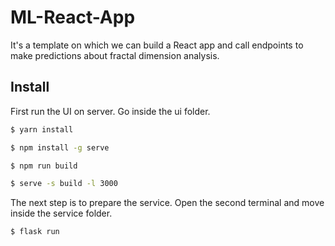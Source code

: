 # ML-React-App
It's a template on which we can build a React app and call endpoints to make predictions about fractal dimension analysis.

## Install

First run the UI on server. Go inside the ui folder.

```sh
$ yarn install
```
```sh
$ npm install -g serve
```
```sh
$ npm run build
```
```sh
$ serve -s build -l 3000
```
The next step is to prepare the service. Open the second terminal and move inside the service folder.

```sh
$ flask run
```
